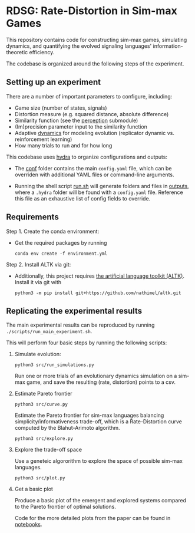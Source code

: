 # RDSG: Rate-Distortion in Sim-max Games

This repository contains code for constructing sim-max games, simulating  dynamics, and quantifying the evolved signaling languages' information-theoretic efficiency.

The codebase is organized around the following steps of the experiment.

## Setting up an experiment

There are a number of important parameters to configure, including:

- Game size (number of states, signals)
- Distortion measure (e.g. squared distance, absolute difference)
- Similarity function (see the [perception](src/game/perception.py) submodule)
- (Im)precision parameter input to the similarity function
- Adaptive [dynamics](src/simulation/dynamics.py) for modeling evolution (replicator dynamic vs. reinforcement learning)
- How many trials to run and for how long

This codebase uses [hydra](https://hydra.cc/) to organize configurations and outputs:

- The [conf](./conf/) folder contains the main `config.yaml` file, which can be overriden with additional YAML files or command-line arguments.

- Running the shell script [run.sh](scripts/run.sh) will generate folders and files in [outputs](outputs), where a `.hydra` folder will be found with a `config.yaml` file. Reference this file as an exhaustive list of config fields to override.

## Requirements  

Step 1. Create the conda environment:

- Get the required packages by running

    `conda env create -f environment.yml`

Step 2. Install ALTK via git:

- Additionally, this project requires [the artificial language toolkit (ALTK)](https://github.com/nathimel/altk). Install it via git with

    `python3 -m pip install git+https://github.com/nathimel/altk.git`

## Replicating the experimental results

The main experimental results can be reproduced by running `./scripts/run_main_experiment.sh`.

This will perform four basic steps by running the following scripts:

1. Simulate evolution:

    `python3 src/run_simulations.py`

    Run one or more trials of an evolutionary dynamics simulation on a sim-max game, and save the resulting (rate, distortion) points to a csv.

2. Estimate Pareto frontier

    `python3 src/curve.py`

    Estimate the Pareto frontier for sim-max languages balancing simplicity/informativeness trade-off, which is a Rate-Distortion curve computed by the Blahut-Arimoto algorithm.

    `python3 src/explore.py`

3. Explore the trade-off space

    Use a geneteic algororithm to explore the space of possible sim-max languages.

    `python3 src/plot.py`

4. Get a basic plot

    Produce a basic plot of the emergent and explored systems compared to the Pareto frontier of optimal solutions.
    
    Code for the more detailed plots from the paper can be found in [notebooks](src/notebooks/).

